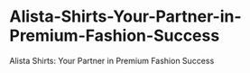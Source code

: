 # Alista-Shirts-Your-Partner-in-Premium-Fashion-Success
Alista Shirts: Your Partner in Premium Fashion Success
